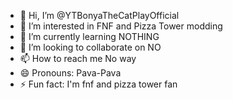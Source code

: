 - 👋 Hi, I’m @YTBonyaTheCatPlayOfficial
- 👀 I’m interested in FNF and Pizza Tower modding
- 🌱 I’m currently learning NOTHING
- 💞️ I’m looking to collaborate on NO
- 📫 How to reach me No way
- 😄 Pronouns: Pava-Pava
- ⚡ Fun fact: I'm fnf and pizza tower fan

<!---
YTBonyaTheCatPlayOfficial/YTBonyaTheCatPlayOfficial is a ✨ special ✨ repository because its `README.md` (this file) appears on your GitHub profile.
You can click the Preview link to take a look at your changes.
--->
